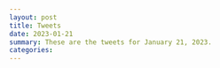 ```yaml
---
layout: post
title: Tweets
date: 2023-01-21
summary: These are the tweets for January 21, 2023.
categories:
---
```



